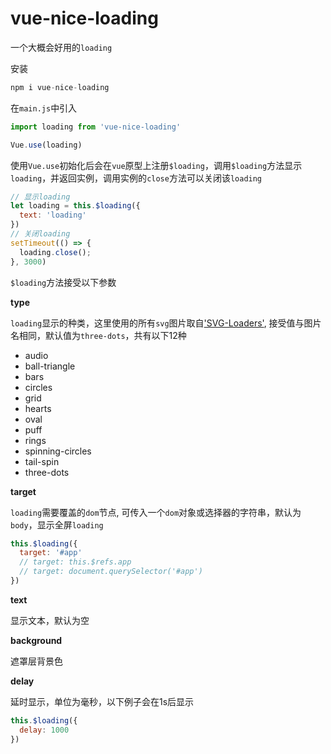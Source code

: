 # vue-nice-loading

一个大概会好用的`loading`

安装
```javascript
npm i vue-nice-loading
```
在`main.js`中引入
```javascript
import loading from 'vue-nice-loading'

Vue.use(loading)
```
使用`Vue.use`初始化后会在`vue`原型上注册`$loading`，调用`$loading`方法显示`loading`，并返回实例，调用实例的`close`方法可以关闭该`loading`
```javascript
// 显示loading
let loading = this.$loading({
  text: 'loading'
})
// 关闭loading
setTimeout(() => {
  loading.close();
}, 3000)
```
`$loading`方法接受以下参数

**type**

`loading`显示的种类，这里使用的所有`svg`图片取自['SVG-Loaders'](https://github.com/SamHerbert/SVG-Loaders), 接受值与图片名相同，默认值为`three-dots`，共有以下12种
- audio
- ball-triangle
- bars
- circles
- grid
- hearts
- oval
- puff
- rings
- spinning-circles
- tail-spin
- three-dots

**target** 

`loading`需要覆盖的`dom`节点, 可传入一个`dom`对象或选择器的字符串，默认为`body`，显示全屏`loading`
```javascript
this.$loading({
  target: '#app'
  // target: this.$refs.app
  // target: document.querySelector('#app')
})
```
**text**

显示文本，默认为空

**background**

遮罩层背景色

**delay**

延时显示，单位为毫秒，以下例子会在1s后显示
```javascript
this.$loading({
  delay: 1000
})
```